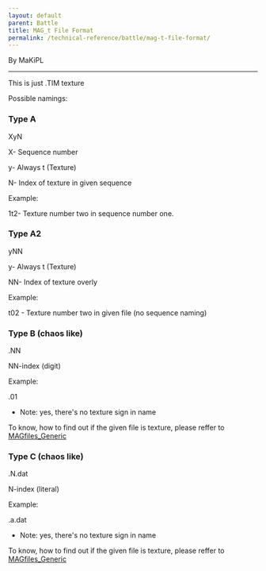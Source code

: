 ```yaml
---
layout: default
parent: Battle
title: MAG_t File Format
permalink: /technical-reference/battle/mag-t-file-format/
---
```


By MaKiPL

------------------------------------------------------------------------

This is just .TIM texture

Possible namings:

### Type A

XyN

X- Sequence number

y- Always t (Texture)

N- Index of texture in given sequence

Example:

1t2- Texture number two in sequence number one.

### Type A2

yNN

y- Always t (Texture)

NN- Index of texture overly

Example:

t02 - Texture number two in given file (no sequence naming)

### Type B (chaos like)

.NN

NN-index (digit)

Example:

.01

-   Note: yes, there's no texture sign in name

To know, how to find out if the given file is texture, please reffer to [MAGfiles\_Generic](FileFormat_magfiles.md)

### Type C (chaos like)

.N.dat

N-index (literal)

Example:

.a.dat

-   Note: yes, there's no texture sign in name

To know, how to find out if the given file is texture, please reffer to [MAGfiles\_Generic](FileFormat_magfiles.md)
